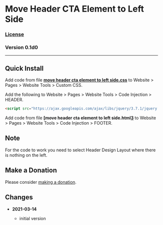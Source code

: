 # Move Header CTA Element to Left Side

### [License][1]

### Version 0.1d0

---

## Quick Install

Add code from file **[move header cta element to left side.css][2]** to
Website > Pages > Website Tools > Custom CSS.

Add the following to Website > Pages > Website Tools > Code Injection > HEADER.

```html
<script src="https://ajax.googleapis.com/ajax/libs/jquery/3.7.1/jquery.min.js"></script>
```

Add code from file **[move header cta element to left side.html[3]** to
Website > Pages > Website Tools > Code Injection > FOOTER.

## Note

For the code to work you need to select Header Design Layout where there is
nothing on the left.

## Make a Donation

Please consider [making a donation][3].

## Changes

<!-- * **2021-07-01**

  * added code to change read more link
  * use twcsl
  * bumped version to 0.1d2
  -->
* **2021-03-14**

  * initial version

[1]: https://github.com/tomsWebConsulting/twcsl/blob/main/LICENSE.txt#L1
[2]: move%20header%20cta%20element%20to%20left%20side.css#L1
[3]: move%20header%20cta%20element%20to%20left%20side.html#L1
[4]: https://github.com/tomsWebConsulting/twcsl#make-a-donation

